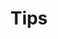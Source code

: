 ---
layout: tag-list
type: tag
title: Tips
slug: tips
category: devlog
sidebar: false
description: >
   Tips for work / life
---